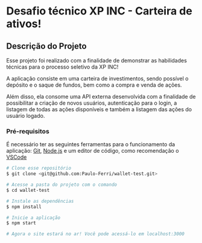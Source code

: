 # Desafio técnico XP INC - Carteira de ativos! 

## Descrição do Projeto
<p>Esse projeto foi realizado com a finalidade de demonstrar as habilidades técnicas para o processo seletivo da XP INC!</p>
<p>A aplicação consiste em uma carteira de investimentos, sendo possível o depósito e o saque de fundos, bem como a compra e venda de ações.</p>
<p>Além disso, ela consome uma API externa desenvolvida com a finalidade de possibilitar a criação de novos usuários, autenticação para o login, a listagem de todas as ações disponíveis e também a listagem das ações do usuário logado.</p>

### Pré-requisitos

É necessário ter as seguintes ferramentas para o funcionamento da aplicação:
[Git](https://git-scm.com), [Node.js](https://nodejs.org/en/) e um editor de código, como recomendação o [VSCode](https://code.visualstudio.com/)

```bash
# Clone esse repositório
$ git clone <git@github.com:Paulo-Ferri/wallet-test.git>

# Acesse a pasta do projeto com o comando
$ cd wallet-test

# Instale as dependências
$ npm install

# Inicie a aplicação
$ npm start

# Agora o site estará no ar! Você pode acessá-lo em localhost:3000
```
